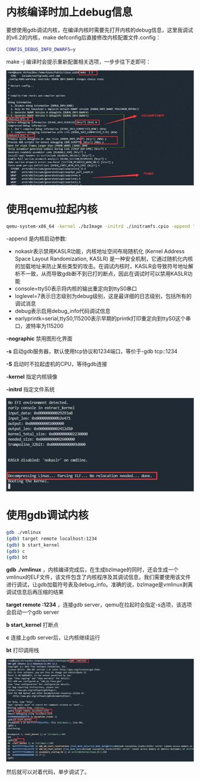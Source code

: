 # 内核编译时加上debug信息

要想使用gdb调试内核，在编译内核时需要先打开内核的debug信息，这里我调试的v6.2的内核，make defconfig后直接修改内核配置文件.config：

```bash
CONFIG_DEBUG_INFO_DWARF5=y
```

make -j 编译时会提示重新配置相关选项，一步步往下走即可：

![](assets/20250321_123346_image.png)

# 使用qemu拉起内核

```bash
qemu-system-x86_64 -kernel ./bzImage -initrd ./initramfs.cpio -append "nokaslr console=ttyS0 loglevel=7 debug earlyprintk=serial,ttyS0,115200" -nographic -s -S
```

-append 是内核启动参数:

* nokaslr表示禁用KASLR功能，内核地址空间布局随机化 (Kernel Address Space Layout Randomization, KASLR) 是一种安全机制，它通过随机化内核的加载地址来防止某些类型的攻击。在调试内核时，KASLR会导致符号地址解析不一致，从而导致gdb断不到已打的断点，因此在调试时可以禁用KASLR功能
* console=ttyS0表示将内核的输出重定向到ttyS0串口
* loglevel=7表示日志级别为debug级别，这是最详细的日志级别，包括所有的调试消息
* debug表示启用debug_info代码调试信息
* earlyprintk=serial,ttyS0,115200表示早期的printk打印重定向到ttyS0这个串口，波特率为115200

**-nographic** 禁用图形化界面

**-s** 启动gdb服务器，默认使用tcp协议和1234端口，等价于-gdb tcp::1234

**-S** 启动时不拉起虚机的CPU，等待gdb连接

**-kernel** 指定内核镜像

**-initrd** 指定文件系统

![](assets/20250321_123411_image.png)

# 使用gdb调试内核

```bash
gdb ./vmlinux
(gdb) target remote localhost:1234
(gdb) b start_kernel
(gdb) c
(gdb) bt
```

**gdb ./vmlinux** ，内核编译完成后，在生成bzImage的同时，还会生成一个vmlinux的ELF文件，该文件包含了内核程序及其调试信息，我们需要使用该文件进行调试，让gdb加载符号表及debug_info。准确的说，bzImage是vmlinux剥离调试信息后再压缩的结果

**target remote :1234** ，连接gdb server，qemu在拉起时会指定-s选项，该选项会启动一个gdb server

**b start_kernel** 打断点

**c** 连接上gdb server后，让内核继续运行

**bt** 打印调用栈

![](assets/20250321_123500_image.png)

然后就可以对着代码，单步调试了。
